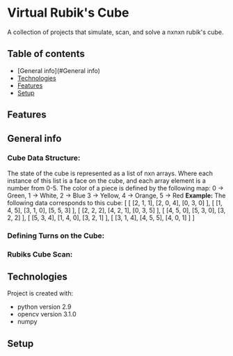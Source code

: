 # Virtual Rubik's Cube
A collection of projects that simulate, scan, and solve a nxnxn rubik's cube. 

## Table of contents 
* [General info](#General info)
* [Technologies](#Technologies)
* [Features](#Features)
* [Setup](#Setup)

## Features

## General info
### Cube Data Structure:
The state of the cube is represented as a list of nxn arrays. Where each instance of this list is a face on the cube, and each array element is a number from 0-5. The color of a piece is defined by the following map:
0 -> Green, 1 -> White, 2 -> Blue 
3 -> Yellow, 4 -> Orange, 5 -> Red
**Example:** The following data corresponds to this cube: 
[ [ [2, 1, 1], [2, 0, 4], [0, 3, 0] ], 
  [ [1, 4, 5], [3, 1, 0], [5, 5, 3] ], 
  [ [2, 2, 2], [4, 2, 1], [0, 3, 5] ], 
  [ [4, 5, 0], [5, 3, 0], [3, 2, 2] ], 
  [ [5, 3, 4], [1, 4, 0], [3, 2, 1] ],
  [ [3, 1, 4], [4, 5, 5], [4, 0, 1] ] ]
  

### Defining Turns on the Cube:

### Rubiks Cube Scan: 

## Technologies
Project is created with:
* python version 2.9
* opencv version 3.1.0
* numpy

## Setup
